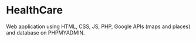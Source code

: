 # HealthCare
Web application using HTML, CSS, JS, PHP,  Google APIs (maps and places) and database on PHPMYADMIN.
